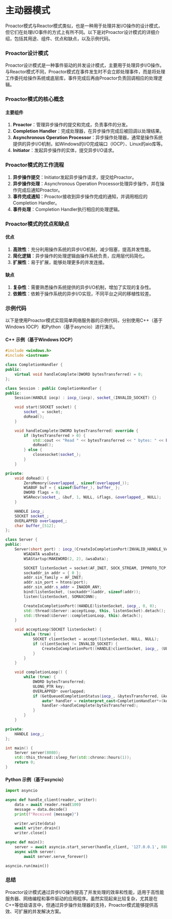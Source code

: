 #  主动器模式

Proactor模式与Reactor模式类似，也是一种用于处理并发I/O操作的设计模式，但它们在处理I/O事件的方式上有所不同。以下是对Proactor设计模式的详细介绍，包括其用途、组件、优点和缺点，以及示例代码。

### Proactor设计模式

Proactor设计模式是一种事件驱动的并发设计模式，主要用于处理异步I/O操作。与Reactor模式不同，Proactor模式在事件发生时不会立即处理事件，而是将处理工作委托给操作系统或底层库，事件完成后再由Proactor负责回调相应的处理逻辑。

### Proactor模式的核心概念

#### 主要组件

1. **Proactor**：管理异步操作的提交和完成，负责事件的分发。
2. **Completion Handler**：完成处理器，在异步操作完成后被回调以处理结果。
3. **Asynchronous Operation Processor**：异步操作处理器，通常是操作系统提供的异步I/O机制，如Windows的I/O完成端口（IOCP）、Linux的aio库等。
4. **Initiator**：发起异步操作的实体，提交异步I/O请求。

### Proactor模式的工作流程

1. **异步操作提交**：Initiator发起异步操作请求，提交给Proactor。
2. **异步操作处理**：Asynchronous Operation Processor处理异步操作，并在操作完成后通知Proactor。
3. **事件完成通知**：Proactor接收到异步操作完成的通知，并调用相应的Completion Handler。
4. **事件处理**：Completion Handler执行相应的处理逻辑。

### Proactor模式的优点和缺点

#### 优点

1. **高效性**：充分利用操作系统的异步I/O机制，减少阻塞，提高并发性能。
2. **简化逻辑**：异步操作的处理逻辑由操作系统负责，应用层代码简化。
3. **扩展性**：易于扩展，能够处理更多的并发连接。

#### 缺点

1. **复杂性**：需要熟悉操作系统提供的异步I/O机制，增加了实现的复杂性。
2. **依赖性**：依赖于操作系统的异步I/O实现，不同平台之间的移植性较差。

### 示例代码

以下是使用Proactor模式实现简单网络服务器的示例代码，分别使用C++（基于Windows IOCP）和Python（基于asyncio）进行演示。

#### C++ 示例（基于Windows IOCP）

```cpp
#include <windows.h>
#include <iostream>

class CompletionHandler {
public:
    virtual void handleComplete(DWORD bytesTransferred) = 0;
};

class Session : public CompletionHandler {
public:
    Session(HANDLE iocp) : iocp_(iocp), socket_(INVALID_SOCKET) {}

    void start(SOCKET socket) {
        socket_ = socket;
        doRead();
    }

    void handleComplete(DWORD bytesTransferred) override {
        if (bytesTransferred > 0) {
            std::cout << "Read " << bytesTransferred << " bytes: " << buffer_ << std::endl;
            doRead();
        } else {
            closesocket(socket_);
        }
    }

private:
    void doRead() {
        ZeroMemory(&overlapped_, sizeof(overlapped_));
        WSABUF buf = { sizeof(buffer_), buffer_ };
        DWORD flags = 0;
        WSARecv(socket_, &buf, 1, NULL, &flags, &overlapped_, NULL);
    }

    HANDLE iocp_;
    SOCKET socket_;
    OVERLAPPED overlapped_;
    char buffer_[512];
};

class Server {
public:
    Server(short port) : iocp_(CreateIoCompletionPort(INVALID_HANDLE_VALUE, NULL, 0, 0)) {
        WSADATA wsaData;
        WSAStartup(MAKEWORD(2, 2), &wsaData);

        SOCKET listenSocket = socket(AF_INET, SOCK_STREAM, IPPROTO_TCP);
        sockaddr_in addr = { 0 };
        addr.sin_family = AF_INET;
        addr.sin_port = htons(port);
        addr.sin_addr.s_addr = INADDR_ANY;
        bind(listenSocket, (sockaddr*)&addr, sizeof(addr));
        listen(listenSocket, SOMAXCONN);

        CreateIoCompletionPort((HANDLE)listenSocket, iocp_, 0, 0);
        std::thread(&Server::acceptLoop, this, listenSocket).detach();
        std::thread(&Server::completionLoop, this).detach();
    }

    void acceptLoop(SOCKET listenSocket) {
        while (true) {
            SOCKET clientSocket = accept(listenSocket, NULL, NULL);
            if (clientSocket != INVALID_SOCKET) {
                CreateIoCompletionPort((HANDLE)clientSocket, iocp_, (ULONG_PTR)new Session(iocp_), 0);
            }
        }
    }

    void completionLoop() {
        while (true) {
            DWORD bytesTransferred;
            ULONG_PTR key;
            OVERLAPPED* overlapped;
            if (GetQueuedCompletionStatus(iocp_, &bytesTransferred, &key, &overlapped, INFINITE)) {
                auto* handler = reinterpret_cast<CompletionHandler*>(key);
                handler->handleComplete(bytesTransferred);
            }
        }
    }

private:
    HANDLE iocp_;
};

int main() {
    Server server(8080);
    std::this_thread::sleep_for(std::chrono::hours(1));
    return 0;
}
```

#### Python 示例（基于asyncio）

```python
import asyncio

async def handle_client(reader, writer):
    data = await reader.read(100)
    message = data.decode()
    print(f"Received {message}")

    writer.write(data)
    await writer.drain()
    writer.close()

async def main():
    server = await asyncio.start_server(handle_client, '127.0.0.1', 8888)
    async with server:
        await server.serve_forever()

asyncio.run(main())
```

### 总结

Proactor设计模式通过异步I/O操作提高了并发处理的效率和性能，适用于高性能服务器、网络编程和事件驱动的应用程序。虽然实现起来比较复杂，尤其是在C++等低级语言中，但通过异步操作处理器的支持，Proactor模式能够提供高效、可扩展的并发解决方案。